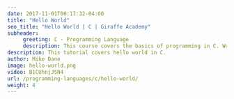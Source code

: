 ```yaml
---
date: 2017-11-01T00:17:32-04:00
title: "Hello World"
seo_title: "Hello World | C | Giraffe Academy"
subheader:
     greeting: C - Programming Language
     description: This course covers the basics of programming in C. Work your way through the videos and we'll teach you everything you need to know to start your programming journey!
description: This tutorial covers hello world in C.
author: Mike Dane
image: hello-world.png
video: B1CUhnjJ5N4
url: /programming-languages/c/hello-world/
weight: 4
---
```

